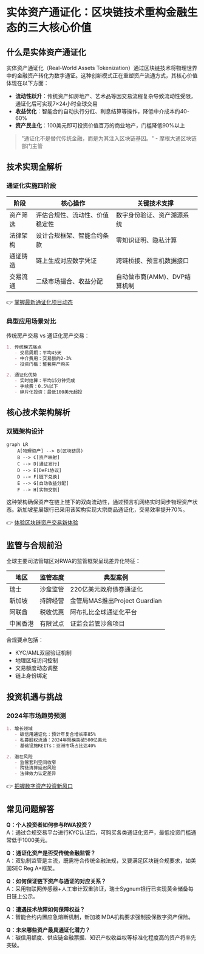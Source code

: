 # 实体资产通证化：区块链技术重构金融生态的三大核心价值

## 什么是实体资产通证化

实体资产通证化（Real-World Assets Tokenization）通过区块链技术将物理世界中的金融资产转化为数字通证。这种创新模式正在重塑资产流通方式，其核心价值体现在以下方面：

- **流动性跃升**：传统资产如房地产、艺术品等因交易流程复杂导致流动性受限，通证化后可实现7×24小时全球交易
- **收益优化**：智能合约自动执行分红、利息结算等操作，降低中介成本约40-60%
- **资产民主化**：100美元即可投资价值百万的商业地产，门槛降低90%以上

> "通证化不是替代传统金融，而是为其注入区块链基因。" - 摩根大通区块链部门主管

## 技术实现全解析

### 通证化实施四阶段

| 阶段       | 核心操作                     | 关键技术支撑               |
|------------|------------------------------|--------------------------|
| 资产筛选   | 评估合规性、流动性、价值稳定性 | 数字身份验证、资产溯源系统 |
| 法律架构   | 设计合规框架、智能合约条款     | 零知识证明、隐私计算      |
| 通证铸造   | 链上生成对应数字凭证           | 跨链桥接、预言机数据接口  |
| 交易流通   | 二级市场撮合、收益分配         | 自动做市商(AMM)、DVP结算机制 |

👉 [掌握最新通证化项目动态](https://bit.ly/okx_welcome)

### 典型应用场景对比

传统房产交易 vs 通证化房产交易：

```markdown
1. 传统模式痛点
   - 交易周期：平均45天
   - 中介费用：交易额的2-3%
   - 投资门槛：整套房产购买

2. 通证化优势
   - 实时结算：平均15分钟完成
   - 手续费：0.5%以下
   - 碎片化投资：最低100美元起投
```

## 核心技术架构解析

### 双链架构设计

```mermaid
graph LR
    A[物理资产] --> B(区块链层)
    B --> C[资产映射]
    C --> D[通证发行]
    D --> E[DeFi协议]
    D --> F[链下兑换]
    E --> G[自动收益分配]
    F --> H[实物交割]
```

这种架构确保资产在链上链下的双向流动性，通过预言机网络实时同步物理资产状态。新加坡星展银行已采用该架构实现大宗商品通证化，交易效率提升70%。

👉 [体验区块链资产交易新体验](https://bit.ly/okx_welcome)

## 监管与合规前沿

全球主要司法管辖区对RWA的监管框架呈现差异化特征：

| 地区       | 监管态度     | 典型案例                   |
|------------|--------------|----------------------------|
| 瑞士       | 沙盒监管     | 220亿美元政府债券通证化    |
| 新加坡     | 持牌经营     | 金管局MAS推出Project Guardian |
| 阿联酋     | 税收优惠     | 阿布扎比全球通证化平台     |
| 中国香港   | 有限试点     | 证监会监管沙盒项目         |

合规要点包括：
- KYC/AML双层验证机制
- 地理区域访问控制
- 交易额度动态调整
- 链上身份绑定

## 投资机遇与挑战

### 2024年市场趋势预测

```markdown
1. 增长领域
   - 碳信用通证化：预计年复合增长率85%
   - 私募股权流通：2024年规模突破500亿美元
   - 基础设施REITs：亚洲市场占比达40%

2. 潜在风险
   - 监管套利空间收窄
   - 跨链清算延迟风险
   - 法律效力认定差异
```

👉 [把握数字资产投资新风口](https://bit.ly/okx_welcome)

## 常见问题解答

**Q：个人投资者如何参与RWA投资？**  
A：通过合规交易平台进行KYC认证后，可购买各类通证化资产，最低投资门槛通常低于1000美元。

**Q：通证化资产是否受传统金融监管？**  
A：双轨制监管是主流，既需符合传统金融法规，又要满足区块链合规要求，如美国SEC Reg A+框架。

**Q：如何保证链下资产与通证的对应关系？**  
A：采用物联网传感器+人工审计双重验证，瑞士Sygnum银行已实现黄金储备每日链上公示。

**Q：遭遇技术故障如何保障权益？**  
A：智能合约内置应急熔断机制，新加坡IMDA机构要求强制投保数字资产保险。

**Q：未来哪些资产最具通证化潜力？**  
A：碳信用额度、供应链金融票据、知识产权收益权等标准化程度高的资产将率先突破。
